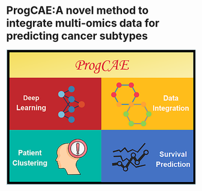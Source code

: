 # ProgCAE:A novel method to integrate multi-omics data for predicting cancer subtypes                     
![image](https://github.com/BryantLuffy/ProgCAE/blob/master/shell.png)
